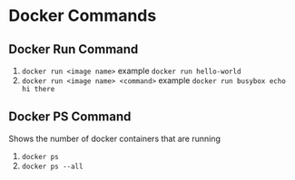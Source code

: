 # Docker Commands

## Docker Run Command
1. `docker run <image name>` example `docker run hello-world`
2. `docker run <image name> <command>` example `docker run busybox echo hi there`

## Docker PS Command
Shows the number of docker containers that are running
1. `docker ps`
2. `docker ps --all`
